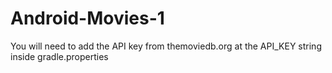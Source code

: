 # Android-Movies-1
You will need to add the API key from themoviedb.org at the API_KEY string inside gradle.properties
